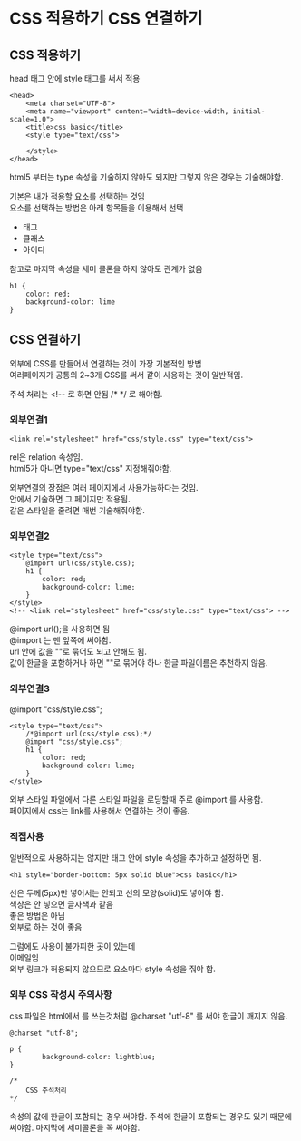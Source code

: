 # CSS 적용하기 CSS 연결하기

## CSS 적용하기

head 태그 안에 style 태그를 써서 적용
```
<head>
	<meta charset="UTF-8">
	<meta name="viewport" content="width=device-width, initial-scale=1.0">
	<title>css basic</title>
	<style type="text/css">
		
	</style>
</head>
```
html5 부터는 type 속성을 기술하지 않아도 되지만 그렇지 않은 경우는 기술해야함.

기본은 내가 적용할 요소를 선택하는 것임  
요소를 선택하는 방법은 아래 항목들을 이용해서 선택   
- 태그
- 클래스
- 아이디

참고로 마지막 속성을 세미 콜론을 하지 않아도 관계가 없음
```
h1 {
    color: red;
    background-color: lime
}
```

## CSS 연결하기
외부에 CSS를 만들어서 연결하는 것이 가장 기본적인 방법  
여러페이지가 공통의 2~3개 CSS를 써서 같이 사용하는 것이 일반적임.

주석 처리는 <!-- 로 하면 안됨
/*  */ 로 해야함.

### 외부연결1
```
<link rel="stylesheet" href="css/style.css" type="text/css">
```
rel은 relation 속성임.  
html5가 아니면 type="text/css" 지정해줘야함.

외부연결의 장점은 여러 페이지에서 사용가능하다는 것임.   
안에서 기술하면 그 페이지만 적용됨.  
같은 스타일을 줄려면 매번 기술해줘야함.  

### 외부연결2
```
<style type="text/css">
    @import url(css/style.css);
    h1 {
        color: red;
        background-color: lime;
    }
</style>
<!-- <link rel="stylesheet" href="css/style.css" type="text/css"> -->
```
@import url();을 사용하면 됨  
@import 는 맨 앞쪽에 써야함.  
url 안에 값을 ""로 묶어도 되고 안해도 됨.  
값이 한글을 포함하거나 하면 ""로 묶어야 하나 한글 파일이름은 추천하지 않음.

### 외부연결3
@import "css/style.css";
```
<style type="text/css">
    /*@import url(css/style.css);*/
    @import "css/style.css";
    h1 {
        color: red;
        background-color: lime;
    }
</style>
```

외부 스타일 파일에서 다른 스타일 파일을 로딩할때 주로 @import 를 사용함.  
페이지에서 css는 link를 사용해서 연결하는 것이 좋음.


### 직접사용
일반적으로 사용하지는 않지만
태그 안에 style 속성을 추가하고 설정하면 됨.
```
<h1 style="border-bottom: 5px solid blue">css basic</h1>
```
선은 두께(5px)만 넣어서는 안되고 선의 모양(solid)도 넣어야 함.  
색상은 안 넣으면 글자색과 같음  
좋은 방법은 아님  
외부로 하는 것이 좋음  

그럼에도 사용이 불가피한 곳이 있는데  
이메일임  
외부 링크가 허용되지 않으므로 요소마다 style 속성을 줘야 함.  

### 외부 CSS 작성시 주의사항
css 파일은 
html에서 <meta charset="UTF-8"> 를 쓰는것처럼
@charset "utf-8" 를 써야 한글이 깨지지 않음.
```
@charset "utf-8";

p {
		background-color: lightblue;
}

/*
	CSS 주석처리
*/

```
속성의 값에 한글이 포함되는 경우 써야함.
주석에 한글이 포함되는 경우도 있기 때문에 써야함.
마지막에 세미콜론을 꼭 써야함.